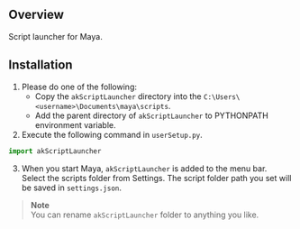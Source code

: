 ## Overview
Script launcher for Maya.  

## Installation
1. Please do one of the following:
   * Copy the `akScriptLauncher` directory into the `C:\Users\<username>\Documents\maya\scripts`.
   * Add the parent directory of `akScriptLauncher` to PYTHONPATH environment variable.
2. Execute the following command in `userSetup.py`.
```python
import akScriptLauncher
```
3. When you start Maya, `akScriptLauncher` is added to the menu bar.  
Select the scripts folder from Settings. The script folder path you set will be saved in `settings.json`.

> **Note**  
> You can rename `akScriptLauncher` folder to anything you like.